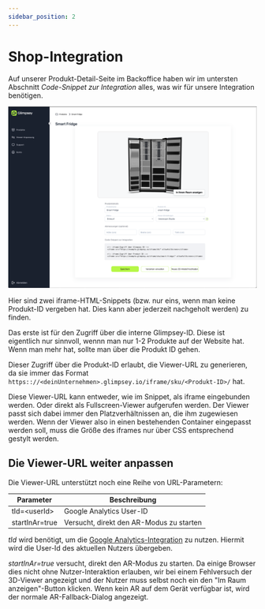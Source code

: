 ```yaml
---
sidebar_position: 2
---
```


# Shop-Integration
Auf unserer Produkt-Detail-Seite im Backoffice haben wir im untersten Abschnitt _Code-Snippet zur Integration_ alles, was wir für unsere Integration benötigen.

![Glimpsey Produkt-Übersicht](./img/product_detail.png)

Hier sind zwei iframe-HTML-Snippets (bzw. nur eins, wenn man keine Produkt-ID vergeben hat. Dies kann aber jederzeit nachgeholt werden) zu finden.

Das erste ist für den Zugriff über die interne Glimpsey-ID. Diese ist eigentlich nur sinnvoll, wennn man nur 1-2 Produkte auf der Website hat. Wenn man mehr hat, sollte man über 
die Produkt ID gehen. 

Dieser Zugriff über die Produkt-ID erlaubt, die Viewer-URL zu generieren, da sie immer das Format `https:://<deinUnternehmen>.glimpsey.io/iframe/sku/<Produkt-ID>/` hat.

Diese Viewer-URL kann entweder, wie im Snippet, als iframe eingebunden werden. Oder direkt als Fullscreen-Viewer aufgerufen werden. Der Viewer passt sich dabei immer den Platzverhältnissen an, die ihm zugewiesen werden.
Wenn der Viewer also in einen bestehenden Container eingepasst werden soll, muss die Größe des iframes nur über CSS entsprechend gestylt werden.

## Die Viewer-URL weiter anpassen
Die Viewer-URL unterstützt noch eine Reihe von URL-Parametern:

| Parameter      | Beschreibung                             |
|----------------|------------------------------------------|
| tId=\<userId>  | Google Analytics User-ID                 |
| startInAr=true | Versucht, direkt den AR-Modus zu starten |

_tId_ wird benötigt, um die [Google Analytics-Integration](tracking.md) zu nutzen. Hiermit wird die User-Id des aktuellen Nutzers übergeben.

_startInAr=true_ versucht, direkt den AR-Modus zu starten. Da einige Browser dies nicht ohne Nutzer-Interaktion erlauben, 
wir bei einem Fehlversuch der 3D-Viewer angezeigt und der Nutzer muss selbst noch ein den "Im Raum anzeigen"-Button klicken.
Wenn kein AR auf dem Gerät verfügbar ist, wird der normale AR-Fallback-Dialog angezeigt.
